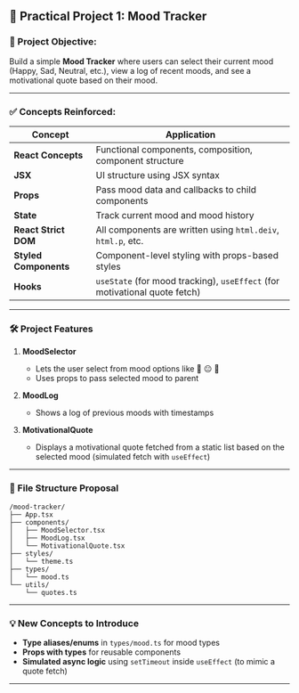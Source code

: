 ## 🧪 Practical Project 1: **Mood Tracker**

### 🧭 Project Objective:

Build a simple **Mood Tracker** where users can select their current mood (Happy, Sad, Neutral, etc.), view a log of recent moods, and see a motivational quote based on their mood.

---

### ✅ Concepts Reinforced:

| Concept               | Application                                                                |
| --------------------- | -------------------------------------------------------------------------- |
| **React Concepts**    | Functional components, composition, component structure                    |
| **JSX**               | UI structure using JSX syntax                                              |
| **Props**             | Pass mood data and callbacks to child components                           |
| **State**             | Track current mood and mood history                                        |
| **React Strict DOM**  | All components are written using `html.deiv`, `html.p`, etc.         |
| **Styled Components** | Component-level styling with props-based styles                            |
| **Hooks**             | `useState` (for mood tracking), `useEffect` (for motivational quote fetch) |

---

### 🛠 Project Features

1. **MoodSelector**

   * Lets the user select from mood options like 🙂 😐 🙁
   * Uses props to pass selected mood to parent

2. **MoodLog**

   * Shows a log of previous moods with timestamps

3. **MotivationalQuote**

   * Displays a motivational quote fetched from a static list based on the selected mood (simulated fetch with `useEffect`)

---

### 📁 File Structure Proposal

```
/mood-tracker/
├── App.tsx
├── components/
│   ├── MoodSelector.tsx
│   ├── MoodLog.tsx
│   └── MotivationalQuote.tsx
├── styles/
│   └── theme.ts
├── types/
│   └── mood.ts
└── utils/
    └── quotes.ts
```

---

### 💡 New Concepts to Introduce

* **Type aliases/enums** in `types/mood.ts` for mood types
* **Props with types** for reusable components
* **Simulated async logic** using `setTimeout` inside `useEffect` (to mimic a quote fetch)

---
